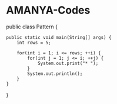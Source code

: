 # AMANYA-Codes
public class Pattern {

    public static void main(String[] args) {
        int rows = 5;

        for(int i = 1; i <= rows; ++i) {
            for(int j = 1; j <= i; ++j) {
                System.out.print("* ");
            }
            System.out.println();
        }
    }
}
